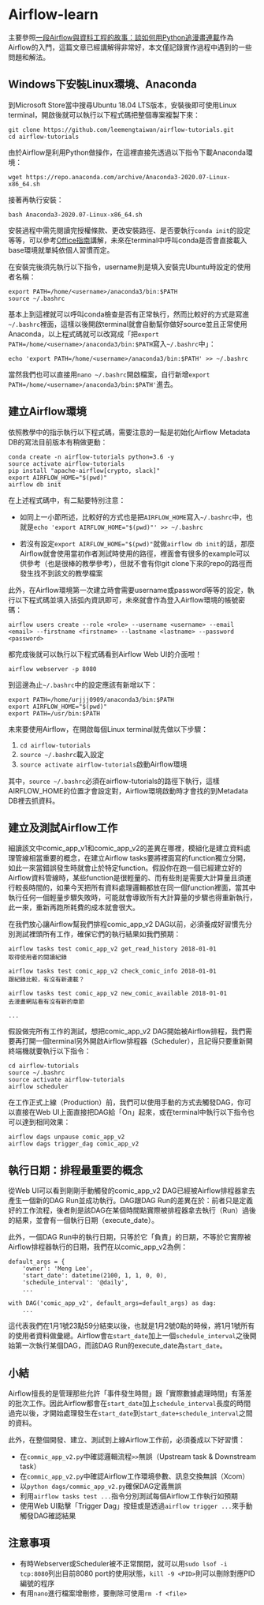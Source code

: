 # Airflow-learn
主要參照[一段Airflow與資料工程的故事：談如何用Python追漫畫連載](https://leemeng.tw/a-story-about-airflow-and-data-engineering-using-how-to-use-python-to-catch-up-with-latest-comics-as-an-example.html#app-v2)作為Airflow的入門，這篇文章已經講解得非常好，本文僅記錄實作過程中遇到的一些問題和解法。

## Windows下安裝Linux環境、Anaconda
到Microsoft Store當中搜尋Ubuntu 18.04 LTS版本，安裝後即可使用Linux terminal，開啟後就可以執行以下程式碼把整個專案複製下來：

```
git clone https://github.com/leemengtaiwan/airflow-tutorials.git
cd airflow-tutorials
```

由於Airflow是利用Python做操作，在這裡直接先透過以下指令下載Anaconda環境：

```
wget https://repo.anaconda.com/archive/Anaconda3-2020.07-Linux-x86_64.sh
```

接著再執行安裝：

```
bash Anaconda3-2020.07-Linux-x86_64.sh
```

安裝過程中需先閱讀完授權條款、更改安裝路徑、是否要執行`conda init`的設定等等，可以參考[Office指南](https://officeguide.cc/ubuntu-linux-install-anaconda-data-science-platform-tutorial)講解，未來在terminal中呼叫conda是否會直接載入base環境就單純依個人習慣而定。

在安裝完後須先執行以下指令，username則是填入安裝完Ubuntu時設定的使用者名稱：

```
export PATH=/home/<username>/anaconda3/bin:$PATH
source ~/.bashrc
```

基本上到這裡就可以呼叫conda檢查是否有正常執行，然而比較好的方式是寫進`~/.bashrc`裡面，這樣以後開啟terminal就會自動幫你做好source並且正常使用Anaconda，以上程式碼就可以改寫成「把`export PATH=/home/<username>/anaconda3/bin:$PATH`寫入`~/.bashrc`中」：

```
echo 'export PATH=/home/<username>/anaconda3/bin:$PATH' >> ~/.bashrc
```

當然我們也可以直接用`nano ~/.bashrc`開啟檔案，自行新增`export PATH=/home/<username>/anaconda3/bin:$PATH'`進去。

## 建立Airflow環境
依照教學中的指示執行以下程式碼，需要注意的一點是初始化Airflow Metadata DB的寫法目前版本有稍做更動：

```
conda create -n airflow-tutorials python=3.6 -y
source activate airflow-tutorials
pip install "apache-airflow[crypto, slack]"
export AIRFLOW_HOME="$(pwd)"
airflow db init
```

在上述程式碼中，有二點要特別注意：
  
* 如同上一小節所述，比較好的方式也是把`AIRFLOW_HOME`寫入`~/.bashrc`中，也就是`echo 'export AIRFLOW_HOME="$(pwd)"' >> ~/.bashrc`
  
* 若沒有設定`export AIRFLOW_HOME="$(pwd)"`就做`airflow db init`的話，那麼Airflow就會使用當初作者測試時使用的路徑，裡面會有很多的example可以供參考（也是很棒的教學參考），但就不會有你git clone下來的repo的路徑而發生找不到該文的教學檔案

此外，在Airflow環境第一次建立時會需要username或password等等的設定，執行以下程式碼並填入括弧內資訊即可，未來就會作為登入Airflow環境的帳號密碼：

```
airflow users create --role <role> --username <username> --email <email> --firstname <firstname> --lastname <lastname> --password <password>
```

都完成後就可以執行以下程式碼看到Airflow Web UI的介面啦！

```
airflow webserver -p 8080
```

到這邊為止`~/.bashrc`中的設定應該有新增以下：

```
export PATH=/home/urjjj0909/anaconda3/bin:$PATH
export AIRFLOW_HOME="$(pwd)"
export PATH=/usr/bin:$PATH
```

未來要使用Airflow，在開啟每個Linux terminal就先做以下步驟：
1. `cd airflow-tutorials`
2. `source ~/.bashrc`載入設定
3. `source activate airflow-tutorials`啟動Airflow環境

其中，`source ~/.bashrc`必須在airflow-tutorials的路徑下執行，這樣AIRFLOW_HOME的位置才會設定對，Airflow環境啟動時才會找的到Metadata DB裡去抓資料。

## 建立及測試Airflow工作
細讀該文中comic_app_v1和comic_app_v2的差異在哪裡，模組化是建立資料處理管線相當重要的概念，在建立Airflow tasks要將裡面寫的function獨立分開，如此一來當錯誤發生時就會止於特定function。假設你在跑一個已經建立好的Airflow資料管線時，某些function是很輕量的、而有些則是需要大計算量且須運行較長時間的，如果今天把所有資料處理邏輯都放在同一個function裡面，當其中執行任何一個輕量步驟失敗時，可能就會導致所有大計算量的步驟也得重新執行，此一來，重新再跑所耗費的成本就會很大。

在我們放心讓Airflow幫我們排程comic_app_v2 DAG以前，必須養成好習慣先分別測試裡頭所有工作，確保它們的執行結果如我們預期：

```
airflow tasks test comic_app_v2 get_read_history 2018-01-01
取得使用者的閱讀紀錄

airflow tasks test comic_app_v2 check_comic_info 2018-01-01
跟紀錄比較，有沒有新連載？

airflow tasks test comic_app_v2 new_comic_available 2018-01-01
去漫畫網站看有沒有新的章節

...
```

假設做完所有工作的測試，想把comic_app_v2 DAG開始被Airflow排程，我們需要再打開一個terminal另外開啟Airflow排程器（Scheduler），且記得只要重新開終端機就要執行以下指令：

```
cd airflow-tutorials
source ~/.bashrc
source activate airflow-tutorials
airflow scheduler
```

在工作正式上線（Production）前，我們可以使用手動的方式去觸發DAG，你可以直接在Web UI上面直接把DAG給「On」起來，或在terminal中執行以下指令也可以達到相同效果：

```
airflow dags unpause comic_app_v2
airflow dags trigger_dag comic_app_v2
```

## 執行日期：排程最重要的概念
從Web UI可以看到剛剛手動觸發的comic_app_v2 DAG已經被Airflow排程器拿去產生一個新的DAG Run並成功執行。DAG跟DAG Run的差異在於：前者只是定義好的工作流程，後者則是該DAG在某個時間點實際被排程器拿去執行（Run）過後的結果，並會有一個執行日期（execute_date）。
    
此外，一個DAG Run中的執行日期，只等於它「負責」的日期，不等於它實際被Airflow排程器執行的日期，我們在以comic_app_v2為例：
    
```
default_args = {
    'owner': 'Meng Lee',
    'start_date': datetime(2100, 1, 1, 0, 0),
    'schedule_interval': '@daily',
    ...

with DAG('comic_app_v2', default_args=default_args) as dag:
    ...
```

這代表我們在1月1號23點59分結束以後，也就是1月2號0點的時候，將1月1號所有的使用者資料做彙總。Airflow會`在start_date`加上一個`schedule_interval`之後開始第一次執行某個DAG，而該DAG Run的execute_date為`start_date`。

## 小結
Airflow擅長的是管理那些允許「事件發生時間」跟「實際數據處理時間」有落差的批次工作。因此Airflow都會在`start_date`加上`schedule_interval`長度的時間過完以後，才開始處理發生在`start_date`到`start_date+schedule_interval`之間的資料。

此外，在整個開發、建立、測試到上線Airflow工作前，必須養成以下好習慣：

* 在`commic_app_v2.py`中確認邏輯流程`>>`無誤（Upstream task & Downstream task）
* 在`commic_app_v2.py`中確認Airflow工作環境參數、訊息交換無誤（Xcom）
* 以`python dags/commic_app_v2.py`確保DAG定義無誤
* 利用`airflow tasks test ...`指令分別測試每個Airflow工作執行如預期
* 使用Web UI點擊「Trigger Dag」按鈕或是透過`airflow trigger ...`來手動觸發DAG確認結果

## 注意事項
* 有時Webserver或Scheduler被不正常關閉，就可以用`sudo lsof -i tcp:8080`列出目前8080 port的使用狀態，`kill -9 <PID>`則可以刪除對應PID編號的程序
* 有用`nano`進行檔案增刪修，要刪除可使用`rm -f <file>`
